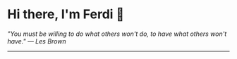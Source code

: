<h1>Hi there, I'm Ferdi 👋</h1>

<p><em>
  "You must be willing to do what others won't do, to have what others won't have." — Les Brown
</em></p>

---
